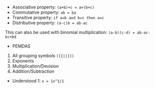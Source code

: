 - Associative property: `(a+b)+c = a+(b+c)`
- Commutative property: `ab = ba`
- Transitive property: `if a=b and b=c then a=c`
- Distributive property: `(a-c)b = ab-ac`

This can also be used with binomial multiplication: `(a-b)(c-d) = ab-ac-bc+bd`

- PEMDAS

1. All grouping symbols `([{||}])`
2. Exponents
3. Multiplication/Devision
4. Addition/Subtraction

- Understood 1: `x = 1x^1/1`
